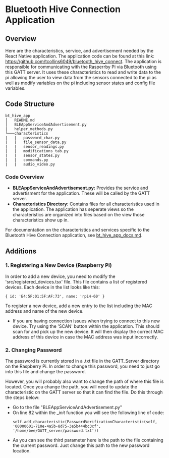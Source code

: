 # Bluetooth Hive Connection Application

## Overview
Here are the characteristics, service, and advertisement needed by the React Native application. The application code can be found at this link: https://github.com/tcollins6049/bluetooth_hive_connect. The application is responsible for communicating with the Rasperrby Pi via Bluetooth using this GATT server. It uses these characteristics to read and write data to the pi allowing the user to view data from the sensors connected to the pi as well as modify variables on the pi including sensor states and config file variables.

## Code Structure
```
bt_hive_app
│   README.md  
│   BLEAppServiceAndAdvertisement.py
|   helper_methods.py
└───characteristics
|   |   password_char.py
|   |   file_sensor_data.py
|   |   sensor_readings.py
|   |   modifications_tab.py
|   |   sensor_states.py
|   |   commands.py
|   |   audio_video.py  

```
### Code Overview
- **BLEAppServiceAndAdvertisement.py:** Provides the service and advertisment for the application. These will be called by the GATT server.
- **Characteristics Directory:** Contains files for all characteristics used in the application. The application has seperate views so the characteristics are organized into files based on the view those characteristics show up in.

For documentation on the characteristics and services specific to the Bluetooth Hive Connection application, see [bt_hive_app_docs.md](docs/characteristics.md).

## Additions
### 1. Registering a New Device (Raspberry Pi)
In order to add a new device, you need to modify the 'src/registered_devices.tsx' file. This file contains a list of registered devices. Each device in the list looks like this:
```
{ id: 'E4:5F:01:5F:AF:73', name: 'rpi4-60' }
```
To register a new device, add a new entry to the list including the MAC address and name of the new device.

- If you are having connection issues when trying to connect to this new device. Try using the 'SCAN' button within the application. This should scan for and pick up the new device. It will then display the correct MAC address of this device in case the MAC address was input incorrectly.

### 2. Changing Password
The password is currently stored in a .txt file in the GATT_Server directory on the Raspberry Pi. In order to change this password, you need to just go into this file and change the password.

However, you will probably also want to change the path of where this file is located. Once you change the path, you will need to update the characteristic on the GATT server so that it can find the file. Do this through the steps below:
- Go to the file "BLEAppServiceAndAdvertisement.py"
- On line 82 within the  __init_ function you will see the following line of code:
  ```
  self.add_characteristic(PasswordVerificationCharacteristic(self, '00000601-710e-4a5b-8d75-3e5b444bc3cf', '/home/bee/GATT_server/password.txt'))
  ```
- As you can see the third parameter here is the path to the file containing the current password. Just change this path to the new password location.
